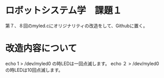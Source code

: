 # ロボットシステム学　課題１
第７、８回のmyled.cにオリジナリティの改造をして、Githubに置く。
# 改造内容について
echo 1 > /dev/myled0 の時LEDは一回点滅します。
echo ２ > /dev/myled0　の時LEDは10回点滅します。
